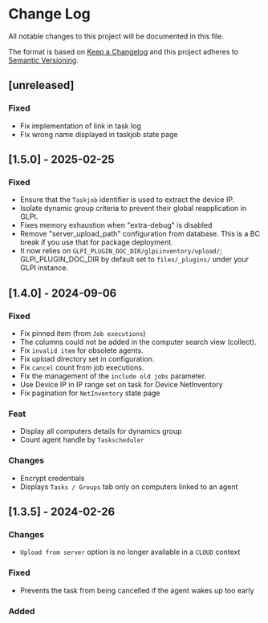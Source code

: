 # Change Log

All notable changes to this project will be documented in this file.

The format is based on [Keep a Changelog](http://keepachangelog.com/)
and this project adheres to [Semantic Versioning](http://semver.org/).

## [unreleased]

### Fixed

- Fix implementation of link in task log
- Fix wrong name displayed in taskjob state page

## [1.5.0] - 2025-02-25

### Fixed

- Ensure that the `Taskjob` identifier is used to extract the device IP.
- Isolate dynamic group criteria to prevent their global reapplication in GLPI.
- Fixes memory exhaustion when "extra-debug" is disabled
- Remove "server_upload_path" configuration from database. This is a BC break if you use that for package deployment.
- It now relies on `GLPI_PLUGIN_DOC_DIR/glpiinventory/upload/`; GLPI_PLUGIN_DOC_DIR by default set to `files/_plugins/` under your GLPI instance.

## [1.4.0] - 2024-09-06

### Fixed

- Fix pinned item (from `Job executions`)
- The columns could not be added in the computer search view (collect).
- Fix `invalid item` for obsolete agents.
- Fix upload directory set in configuration.
- Fix `cancel` count from job executions.
- Fix the management of the `include old jobs` parameter.
- Use Device IP in IP range set on task for Device NetInventory
- Fix pagination for `NetInventory` state page

### Feat

- Display all computers details for dynamics group
- Count agent handle by `Taskscheduler`

### Changes

- Encrypt credentials
- Displays ```Tasks / Groups``` tab only on computers linked to an agent


## [1.3.5] - 2024-02-26

### Changes

- ```Upload from server``` option is no longer available in a ```CLOUD``` context

### Fixed

- Prevents the task from being cancelled if the agent wakes up too early

### Added
